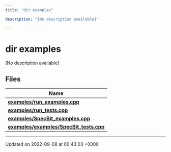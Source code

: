 ```yaml
---
title: "dir examples"

description: "[No description available]"

---
```


# dir examples

[No description available]

## Files

| Name           |
| -------------- |
| **[examples/run_examples.cpp](/documentation/code/files/run__examples_8cpp/#file-run-examples-cpp)**  |
| **[examples/run_tests.cpp](/documentation/code/files/run__tests_8cpp/#file-run-tests-cpp)**  |
| **[examples/SpecBit_examples.cpp](/documentation/code/files/specbit__examples_8cpp/#file-specbit-examples-cpp)**  |
| **[examples/examples/SpecBit_tests.cpp](/documentation/code/files/examples_2specbit__tests_8cpp/#file-examples-specbit-tests-cpp)**  |






-------------------------------

Updated on 2022-09-08 at 00:43:03 +0000
